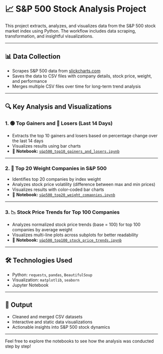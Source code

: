 # 📈 S&P 500 Stock Analysis Project

This project extracts, analyzes, and visualizes data from the S&P 500 stock market index using Python. The workflow includes data scraping, transformation, and insightful visualizations.

---

## 📊 Data Collection

- Scrapes S&P 500 data from [slickcharts.com](https://www.slickcharts.com/sp500)
- Saves the data to CSV files with company details, stock price, weight, and performance
- Merges multiple CSV files over time for long-term trend analysis

---

## 🔍 Key Analysis and Visualizations

### 1. 🟢 Top Gainers and 🔴 Losers (Last 14 Days)
- Extracts the top 10 gainers and losers based on percentage change over the last 14 days
- Visualizes results using bar charts  
- 📄 **Notebook:** [`s&p500_top10_gainers_and_losers.ipynb`](./s&p500_top10_gainers_and_losers.ipynb)

---

### 2. 🏢 Top 20 Weight Companies in S&P 500
- Identifies top 20 companies by index weight
- Analyzes stock price volatility (difference between max and min prices)
- Visualizes results with color-coded bar charts  
- 📄 **Notebook:** [`s&p500_top20_weight_comapnies.ipynb`](./s&p500_top20_weight_comapnies.ipynb)

---

### 3. 📉 Stock Price Trends for Top 100 Companies
- Analyzes normalized stock price trends (base = 100) for top 100 companies by average weight
- Visualizes multi-line plots across subplots for better readability  
- 📄 **Notebook:** [`s&p500_top100_stock_price_trends.ipynb`](./s&p500_top100_stock_price_trends.ipynb)

---

## 🛠️ Technologies Used

- Python: `requests`, `pandas`, `BeautifulSoup`
- Visualization: `matplotlib`, `seaborn`
- Jupyter Notebook

---

## 📂 Output

- Cleaned and merged CSV datasets
- Interactive and static data visualizations
- Actionable insights into S&P 500 stock dynamics

---

Feel free to explore the notebooks to see how the analysis was conducted step by step!
